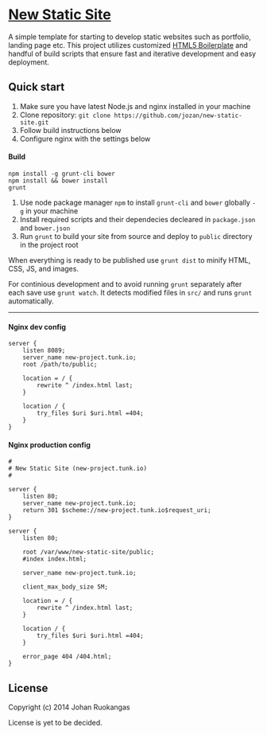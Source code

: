 # [New Static Site](http://latehours.net)

A simple template for starting to develop static websites such as portfolio, landing page etc. This project utilizes customized [HTML5 Boilerplate](https://github.com/h5bp/html5-boilerplate) and handful of build scripts that ensure fast and iterative development and easy deployment.

## Quick start

1. Make sure you have latest Node.js and nginx installed in your machine
2. Clone repository: ```git clone https://github.com/jozan/new-static-site.git```
3. Follow build instructions below
4. Configure nginx with the settings below


#### Build

    npm install -g grunt-cli bower
    npm install && bower install
    grunt

1. Use node package manager ```npm``` to install ```grunt-cli``` and ```bower``` globally ```-g``` in your machine
2. Install required scripts and their dependecies decleared in ```package.json``` and ```bower.json```
3. Run ```grunt``` to build your site from source and deploy to ```public``` directory in the project root

When everything is ready to be published use ```grunt dist``` to minify HTML, CSS, JS, and images.

For continious development and to avoid running ```grunt``` separately after each save use ```grunt watch```. It detects modified files in ```src/``` and runs ```grunt``` automatically.


------------------------------


#### Nginx dev config

    server {
        listen 8089;
        server_name new-project.tunk.io;
        root /path/to/public;

        location = / {
            rewrite ^ /index.html last;
        }

        location / {
            try_files $uri $uri.html =404;
        }
    }

#### Nginx production config

    #
    # New Static Site (new-project.tunk.io)
    #

    server {
        listen 80;
        server_name new-project.tunk.io;
        return 301 $scheme://new-project.tunk.io$request_uri;
    }

    server {
        listen 80;

        root /var/www/new-static-site/public;
        #index index.html;

        server_name new-project.tunk.io;
        
        client_max_body_size 5M;    
        
        location = / {
            rewrite ^ /index.html last;
        }

        location / {
            try_files $uri $uri.html =404;
        }

        error_page 404 /404.html;
    }

## License

Copyright (c) 2014 Johan Ruokangas

License is yet to be decided.
